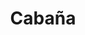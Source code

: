 ---
title: "Cabaña"
url: /ciudad-autonoma-de-buenos-aires/cabana-avenida-juan-bautista-alberdi/
shop: carnicero
---